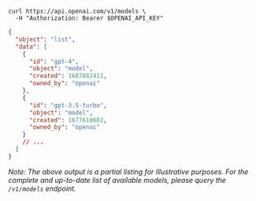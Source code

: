 ```shell
curl https://api.openai.com/v1/models \
  -H "Authorization: Bearer $OPENAI_API_KEY"
```

```json
{
  "object": "list",
  "data": [
    {
      "id": "gpt-4",
      "object": "model",
      "created": 1687882411,
      "owned_by": "openai"
    },
    {
      "id": "gpt-3.5-turbo",
      "object": "model",
      "created": 1677610602,
      "owned_by": "openai"
    }
    // ...
  ]
}
```

*Note: The above output is a partial listing for illustrative purposes. For the complete and up-to-date list of available models, please query the `/v1/models` endpoint.*
